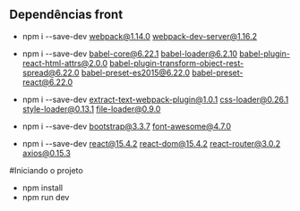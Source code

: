## Dependências front

- npm i --save-dev webpack@1.14.0 webpack-dev-server@1.16.2

- npm i --save-dev babel-core@6.22.1 babel-loader@6.2.10 babel-plugin-react-html-attrs@2.0.0 babel-plugin-transform-object-rest-spread@6.22.0 babel-preset-es2015@6.22.0 babel-preset-react@6.22.0

- npm i --save-dev extract-text-webpack-plugin@1.0.1 css-loader@0.26.1 style-loader@0.13.1 file-loader@0.9.0 

- npm i --save-dev bootstrap@3.3.7 font-awesome@4.7.0

- npm i --save-dev react@15.4.2 react-dom@15.4.2 react-router@3.0.2 axios@0.15.3

#Iniciando o projeto
 - npm install
 - npm run dev
